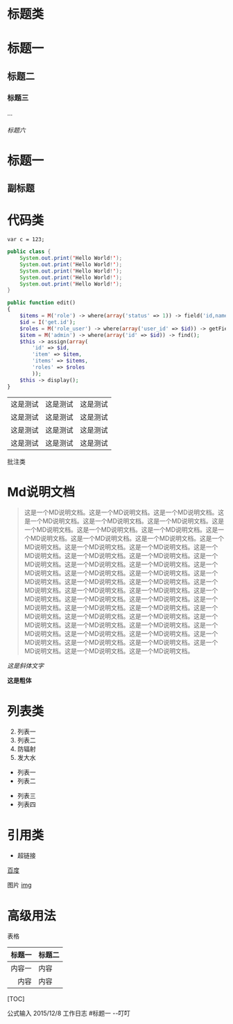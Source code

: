 
标题类
========================================

# 标题一
## 标题二
### 标题三
...
###### 标题六

标题一
======================================

副标题
--------------------------------------

代码类
======================================

`var c = 123;`

```java
public class {
    System.out.print('Hello World!');
    System.out.print('Hello World!');
    System.out.print('Hello World!');
    System.out.print('Hello World!');
    System.out.print('Hello World!');
}
```

```php
public function edit()
{
    $items = M('role') -> where(array('status' => 1)) -> field('id,name') -> select();
    $id = I('get.id');
    $roles = M('role_user') -> where(array('user_id' => $id)) -> getField('role_id', true);
    $item = M('admin') -> where(array('id' => $id)) -> find();
    $this -> assign(array(
        'id' => $id,
        'item' => $item,
        'items' => $items,
        'roles' => $roles
        ));
    $this -> display();
}
```

<table>
    <tr>
        <td>这是测试</td>
        <td>这是测试</td>
        <td>这是测试</td>
    </tr>
    <tr>
        <td>这是测试</td>
        <td>这是测试</td>
        <td>这是测试</td>
    </tr>
    <tr>
        <td>这是测试</td>
        <td>这是测试</td>
        <td>这是测试</td>
    </tr>
    <tr>
        <td>这是测试</td>
        <td>这是测试</td>
        <td>这是测试</td>
    </tr>
</table>

批注类

Md说明文档
===================

> 这是一个MD说明文档。这是一个MD说明文档。这是一个MD说明文档。这是一个MD说明文档。这是一个MD说明文档。这是一个MD说明文档。这是一个MD说明文档。这是一个MD说明文档。这是一个MD说明文档。这是一个MD说明文档。这是一个MD说明文档。这是一个MD说明文档。这是一个MD说明文档。这是一个MD说明文档。这是一个MD说明文档。这是一个MD说明文档。这是一个MD说明文档。这是一个MD说明文档。这是一个MD说明文档。这是一个MD说明文档。这是一个MD说明文档。这是一个MD说明文档。这是一个MD说明文档。这是一个MD说明文档。这是一个MD说明文档。这是一个MD说明文档。这是一个MD说明文档。这是一个MD说明文档。这是一个MD说明文档。这是一个MD说明文档。这是一个MD说明文档。这是一个MD说明文档。这是一个MD说明文档。这是一个MD说明文档。这是一个MD说明文档。这是一个MD说明文档。这是一个MD说明文档。这是一个MD说明文档。这是一个MD说明文档。这是一个MD说明文档。这是一个MD说明文档。这是一个MD说明文档。这是一个MD说明文档。这是一个MD说明文档。这是一个MD说明文档。这是一个MD说明文档。这是一个MD说明文档。这是一个MD说明文档。这是一个MD说明文档。这是一个MD说明文档。这是一个MD说明文档。

*这是斜体文字*

<b>这是粗体</b>

列表类
========================

2. 列表一
3. 列表二
4. 防辐射
5. 发大水

+ 列表一
+ 列表二
- 列表三
- 列表四

引用类
============================
- 超链接

[百度](http://www.baidu.com)


图片
[img]()

高级用法
============================
表格

|标题一 |标题二             |
|------:|-------------------|
|内容一 |内容               |
|内容   |内容               |

[TOC]

公式输入
2015/12/8 工作日志
#标题一
--叮叮

